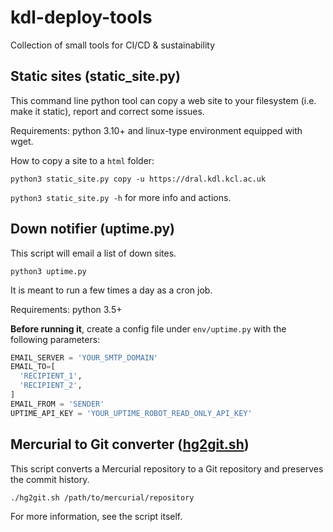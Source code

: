 # kdl-deploy-tools
Collection of small tools for CI/CD &amp; sustainability

## Static sites (static_site.py)

This command line python tool can copy a web site to your filesystem (i.e. make
it static), report and correct some issues.

Requirements: python 3.10+ and linux-type environment equipped with wget.

How to copy a site to a `html` folder:

`python3 static_site.py copy -u https://dral.kdl.kcl.ac.uk`

`python3 static_site.py -h` for more info and actions.

## Down notifier (uptime.py)

This script will email a list of down sites.

`python3 uptime.py`

It is meant to run a few times a day as a cron job.

Requirements: python 3.5+

**Before running it**, create a config file under `env/uptime.py` with the
following parameters:

```python
EMAIL_SERVER = 'YOUR_SMTP_DOMAIN'
EMAIL_TO=[
  'RECIPIENT_1',
  'RECIPIENT_2',
]
EMAIL_FROM = 'SENDER'
UPTIME_API_KEY = 'YOUR_UPTIME_ROBOT_READ_ONLY_API_KEY'
```

## Mercurial to Git converter ([hg2git.sh](hg2git.sh))

This script converts a Mercurial repository to a Git repository and preserves
the commit history.

`./hg2git.sh /path/to/mercurial/repository`

For more information, see the script itself.